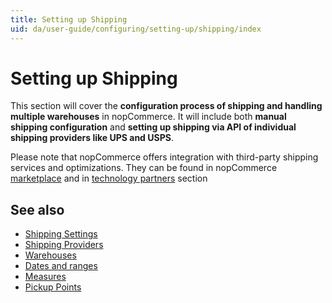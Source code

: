 ```yaml
---
title: Setting up Shipping
uid: da/user-guide/configuring/setting-up/shipping/index
---
```


# Setting up Shipping

This section will cover the **configuration process of shipping and handling multiple warehouses** in nopCommerce. It will include both **manual shipping configuration** and **setting up shipping via API of individual shipping providers like UPS and USPS**.

Please note that nopCommerce offers integration with third-party shipping services and optimizations. They can be found in nopCommerce [marketplace](http://www.nopcommerce.com/marketplace.aspx) and in [technology partners](http://www.nopcommerce.com/technologypartners.aspx) section

## See also

* [Shipping Settings](xref:da/user-guide/configuring/setting-up/shipping/settings)
* [Shipping Providers](xref:da/user-guide/configuring/setting-up/shipping/providers/index)
* [Warehouses](xref:da/user-guide/configuring/setting-up/shipping/warehouses)
* [Dates and ranges](xref:da/user-guide/configuring/setting-up/shipping/dates-ranges)
* [Measures](xref:da/user-guide/configuring/setting-up/shipping/measures)
* [Pickup Points](xref:da/user-guide/configuring/setting-up/shipping/pickup-points)